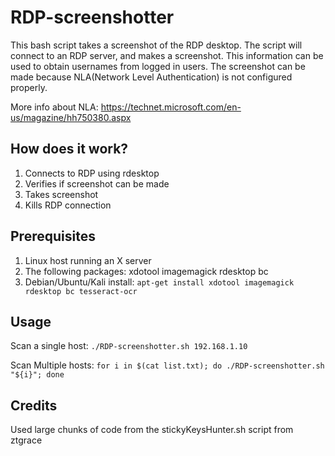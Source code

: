 # RDP-screenshotter

This bash script takes a screenshot of the RDP desktop.
The script will connect to an RDP server, and makes a screenshot. This information can be used to obtain usernames from logged in users.
The screenshot can be made because NLA(Network Level Authentication) is not configured properly.

More info about NLA: https://technet.microsoft.com/en-us/magazine/hh750380.aspx

## How does it work?

1. Connects to RDP using rdesktop
2. Verifies if screenshot can be made
3. Takes screenshot
4. Kills RDP connection

## Prerequisites

1. Linux host running an X server
2. The following packages: xdotool imagemagick rdesktop bc
3. Debian/Ubuntu/Kali install: `apt-get install xdotool imagemagick rdesktop bc tesseract-ocr`


## Usage
Scan a single host: `./RDP-screenshotter.sh 192.168.1.10`

Scan Multiple hosts: `for i in $(cat list.txt); do ./RDP-screenshotter.sh "${i}"; done`

## Credits
Used large chunks of code from the stickyKeysHunter.sh script from ztgrace

